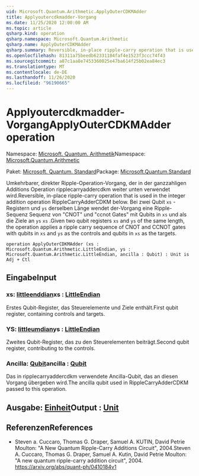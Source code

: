 ```yaml
---
uid: Microsoft.Quantum.Arithmetic.ApplyOuterCDKMAdder
title: Applyoutercdkmadder-Vorgang
ms.date: 11/25/2020 12:00:00 AM
ms.topic: article
qsharp.kind: operation
qsharp.namespace: Microsoft.Quantum.Arithmetic
qsharp.name: ApplyOuterCDKMAdder
qsharp.summary: Reversible, in-place ripple-carry operation that is used in the integer addition operation RippleCarryAdderCDKM below. Given two qubit registers `xs` and `ys` of the same length, the operation applies a ripple carry sequence of CNOT and CCNOT gates with qubits in `xs` and `ys` as the controls and qubits in `xs` as the targets.
ms.openlocfilehash: 81311a75beedb62331184faf4e1523f3ccc74f43
ms.sourcegitcommit: a87c1aa8e7453360025e47ba614f25b02ea84ec3
ms.translationtype: MT
ms.contentlocale: de-DE
ms.lasthandoff: 11/26/2020
ms.locfileid: "96190665"
---
```

# <a name="applyoutercdkmadder-operation"></a><span data-ttu-id="3e772-102">Applyoutercdkmadder-Vorgang</span><span class="sxs-lookup"><span data-stu-id="3e772-102">ApplyOuterCDKMAdder operation</span></span>

<span data-ttu-id="3e772-103">Namespace: [Microsoft. Quantum. Arithmetik](xref:Microsoft.Quantum.Arithmetic)</span><span class="sxs-lookup"><span data-stu-id="3e772-103">Namespace: [Microsoft.Quantum.Arithmetic](xref:Microsoft.Quantum.Arithmetic)</span></span>

<span data-ttu-id="3e772-104">Paket: [Microsoft. Quantum. Standard](https://nuget.org/packages/Microsoft.Quantum.Standard)</span><span class="sxs-lookup"><span data-stu-id="3e772-104">Package: [Microsoft.Quantum.Standard](https://nuget.org/packages/Microsoft.Quantum.Standard)</span></span>


<span data-ttu-id="3e772-105">Umkehrbarer, direkter Ripple-Operation-Vorgang, der in der ganzzahligen Additions Operation ripplecarryaddercdkm weiter unten verwendet wird.</span><span class="sxs-lookup"><span data-stu-id="3e772-105">Reversible, in-place ripple-carry operation that is used in the integer addition operation RippleCarryAdderCDKM below.</span></span>
<span data-ttu-id="3e772-106">Bei zwei Qubit `xs` -Registern und `ys` derselben Länge wendet der-Vorgang eine Ripple-Sequenz Sequenz von "CNOT" und "ccnot Gates" mit Qubits in `xs` und als die Ziele an `ys` `xs` .</span><span class="sxs-lookup"><span data-stu-id="3e772-106">Given two qubit registers `xs` and `ys` of the same length, the operation applies a ripple carry sequence of CNOT and CCNOT gates with qubits in `xs` and `ys` as the controls and qubits in `xs` as the targets.</span></span>

```qsharp
operation ApplyOuterCDKMAdder (xs : Microsoft.Quantum.Arithmetic.LittleEndian, ys : Microsoft.Quantum.Arithmetic.LittleEndian, ancilla : Qubit) : Unit is Adj + Ctl
```


## <a name="input"></a><span data-ttu-id="3e772-107">Eingabe</span><span class="sxs-lookup"><span data-stu-id="3e772-107">Input</span></span>

### <a name="xs--littleendian"></a><span data-ttu-id="3e772-108">xs: [littleenddian](xref:Microsoft.Quantum.Arithmetic.LittleEndian)</span><span class="sxs-lookup"><span data-stu-id="3e772-108">xs : [LittleEndian](xref:Microsoft.Quantum.Arithmetic.LittleEndian)</span></span>

<span data-ttu-id="3e772-109">Erstes Qubit-Register, das Steuerelemente und Ziele enthält.</span><span class="sxs-lookup"><span data-stu-id="3e772-109">First qubit register, containing controls and targets.</span></span>


### <a name="ys--littleendian"></a><span data-ttu-id="3e772-110">YS: [littleumdian](xref:Microsoft.Quantum.Arithmetic.LittleEndian)</span><span class="sxs-lookup"><span data-stu-id="3e772-110">ys : [LittleEndian](xref:Microsoft.Quantum.Arithmetic.LittleEndian)</span></span>

<span data-ttu-id="3e772-111">Zweites Qubit-Register, das zu den Steuerelementen beiträgt.</span><span class="sxs-lookup"><span data-stu-id="3e772-111">Second qubit register, contributing to the controls.</span></span>


### <a name="ancilla--qubit"></a><span data-ttu-id="3e772-112">Ancilla: [Qubit](xref:microsoft.quantum.lang-ref.qubit)</span><span class="sxs-lookup"><span data-stu-id="3e772-112">ancilla : [Qubit](xref:microsoft.quantum.lang-ref.qubit)</span></span>

<span data-ttu-id="3e772-113">Das in ripplecarryaddercdkm verwendete Ancilla-Qubit, das an diesen Vorgang übergeben wird.</span><span class="sxs-lookup"><span data-stu-id="3e772-113">The ancilla qubit used in RippleCarryAdderCDKM passed to this operation.</span></span>



## <a name="output--unit"></a><span data-ttu-id="3e772-114">Ausgabe: [Einheit](xref:microsoft.quantum.lang-ref.unit)</span><span class="sxs-lookup"><span data-stu-id="3e772-114">Output : [Unit](xref:microsoft.quantum.lang-ref.unit)</span></span>



## <a name="references"></a><span data-ttu-id="3e772-115">Referenzen</span><span class="sxs-lookup"><span data-stu-id="3e772-115">References</span></span>

- <span data-ttu-id="3e772-116">Steven a. Cuccaro, Thomas G. Draper, Samuel A. KUTIN, David Petrie Moulton: "A New Quantum Ripple-Carry Additions Circuit", 2004.</span><span class="sxs-lookup"><span data-stu-id="3e772-116">Steven A. Cuccaro, Thomas G. Draper, Samuel A. Kutin, David Petrie Moulton: "A new quantum ripple-carry addition circuit", 2004.</span></span>
  https://arxiv.org/abs/quant-ph/0410184v1